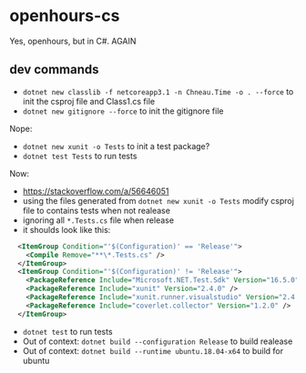 # openhours-cs
Yes, openhours, but in C#. AGAIN

## dev commands

- `dotnet new classlib -f netcoreapp3.1 -n Chneau.Time -o . --force` to init the csproj file and Class1.cs file
- `dotnet new gitignore --force` to init the gitignore file

Nope:
- `dotnet new xunit -o Tests` to init a test package?
- `dotnet test Tests` to run tests

Now:
- https://stackoverflow.com/a/56646051 
- using the files generated from `dotnet new xunit -o Tests` modify csproj file to contains tests when not realease
- ignoring all `*.Tests.cs` file when release
- it shoulds look like this:
```xml
  <ItemGroup Condition="'$(Configuration)' == 'Release'">
    <Compile Remove="**\*.Tests.cs" />
  </ItemGroup>
  <ItemGroup Condition="'$(Configuration)' != 'Release'">
    <PackageReference Include="Microsoft.NET.Test.Sdk" Version="16.5.0" />
    <PackageReference Include="xunit" Version="2.4.0" />
    <PackageReference Include="xunit.runner.visualstudio" Version="2.4.0" />
    <PackageReference Include="coverlet.collector" Version="1.2.0" />
  </ItemGroup>
```
- `dotnet test` to run tests
- Out of context: `dotnet build --configuration Release` to build realease
- Out of context: `dotnet build --runtime ubuntu.18.04-x64` to build for ubuntu

